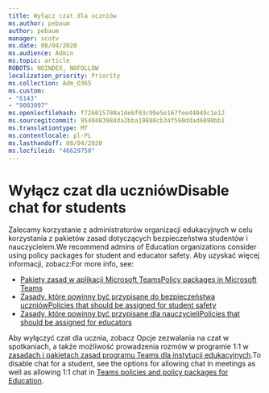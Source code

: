```yaml
---
title: Wyłącz czat dla uczniów
ms.author: pebaum
author: pebaum
manager: scotv
ms.date: 08/04/2020
ms.audience: Admin
ms.topic: article
ROBOTS: NOINDEX, NOFOLLOW
localization_priority: Priority
ms.collection: Adm_O365
ms.custom:
- "6143"
- "9003097"
ms.openlocfilehash: f726015780a1de6f03c99e5e167fee44049c1e12
ms.sourcegitcommit: 9540483984da2bba19888cb34f590ddad6890bb1
ms.translationtype: MT
ms.contentlocale: pl-PL
ms.lasthandoff: 08/04/2020
ms.locfileid: "46629750"
---
```

# <a name="disable-chat-for-students"></a><span data-ttu-id="4ae24-102">Wyłącz czat dla uczniów</span><span class="sxs-lookup"><span data-stu-id="4ae24-102">Disable chat for students</span></span>

<span data-ttu-id="4ae24-103">Zalecamy korzystanie z administratorów organizacji edukacyjnych w celu korzystania z pakietów zasad dotyczących bezpieczeństwa studentów i nauczycielem.</span><span class="sxs-lookup"><span data-stu-id="4ae24-103">We recommend admins of Education organizations consider using policy packages for student and educator safety.</span></span> <span data-ttu-id="4ae24-104">Aby uzyskać więcej informacji, zobacz:</span><span class="sxs-lookup"><span data-stu-id="4ae24-104">For more info, see:</span></span>

- [<span data-ttu-id="4ae24-105">Pakiety zasad w aplikacji Microsoft Teams</span><span class="sxs-lookup"><span data-stu-id="4ae24-105">Policy packages in Microsoft Teams</span></span>](https://docs.microsoft.com/microsoftteams/policy-packages-edu#policy-packages-in-microsoft-teams)
- [<span data-ttu-id="4ae24-106">Zasady, które powinny być przypisane do bezpieczeństwa uczniów</span><span class="sxs-lookup"><span data-stu-id="4ae24-106">Policies that should be assigned for student safety</span></span>](https://docs.microsoft.com/microsoftteams/policy-packages-edu#policies-that-should-be-assigned-for-student-safety)
- [<span data-ttu-id="4ae24-107">Zasady, które powinny być przypisane dla nauczycieli</span><span class="sxs-lookup"><span data-stu-id="4ae24-107">Policies that should be assigned for educators</span></span>](https://docs.microsoft.com/microsoftteams/policy-packages-edu#policies-that-should-be-assigned-for-educators) 

<span data-ttu-id="4ae24-108">Aby wyłączyć czat dla ucznia, zobacz Opcje zezwalania na czat w spotkaniach, a także możliwość prowadzenia rozmów w programie 1:1 w [zasadach i pakietach zasad programu Teams dla instytucji edukacyjnych](https://docs.microsoft.com/microsoftteams/policy-packages-edu).</span><span class="sxs-lookup"><span data-stu-id="4ae24-108">To disable chat for a student, see the options for allowing chat in meetings as well as allowing 1:1 chat in [Teams policies and policy packages for Education](https://docs.microsoft.com/microsoftteams/policy-packages-edu).</span></span>